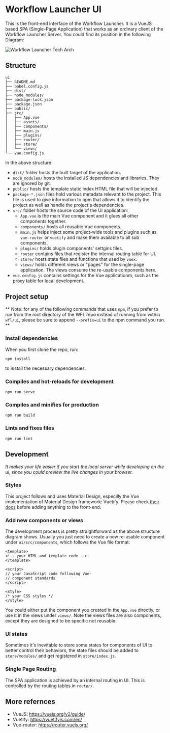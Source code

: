 # Workflow Launcher UI

This is the front-end interface of the Workflow Launcher. It is a VueJS based
SPA (Single-Page Application) that works as an ordinary client of the
Workflow Launcher Server. You could find its position in the following Diagram:

![Workflow Launcher Tech Arch](https://www.lucidchart.com/publicSegments/view/07076782-0aea-4c3b-b999-6bc413f4250a/image.png)

## Structure

```
ui
├── README.md
├── babel.config.js
├── dist/
├── node_modules/
├── package-lock.json
├── package.json
├── public/
├── src/
│   ├── App.vue
│   ├── assets/
│   ├── components/
│   ├── main.js
│   ├── plugins/
│   ├── router/
│   ├── store/
│   └── views/
└── vue.config.js
```

In the above structure:

- `dist/` folder hosts the built target of the application.
- `node_modules/` hosts the installed JS dependencies and libraries. They are ignored by git.
- `public/` hosts the template static index HTML file that will be injected.
- `package-*.json` files hold various metadata relevant to the project. This file is used to give information to npm that allows it to identify the project as well as handle the project's dependencies.
- `src/` folder hosts the source code of the UI application:
    - `App.vue` is the main Vue component and it glues all other components together.
    - `components/` hosts all reusable Vue components.
    - `main.js` helps inject some project-wide tools and plugins such as `vue-router` or `vuetify` and make them available to all sub components.
    - `plugins/` holds plugin components' settgins files.
    - `router` contains files that register the internal routing table for UI.
    - `store/` hosts state files and functions that used by `vuex`.
    - `views/` holds different views or "pages" for the single-page application. The views consume the re-usable components here.
- `vue.config.js` contains settings for the Vue applicationm, such as the proxy table for local development.

## Project setup

** Note: for any of the following commands that uses `npm`, if you prefer to run from the root
directory of the WFL repo instead of running from within `wfl/ui`, please be sure to append `--prefix=ui`
to the npm command you run. **

### Install dependencies
When you first clone the repo, run:
```
npm install
```
to install the necessary dependencies.

### Compiles and hot-reloads for development

```
npm run serve
```

### Compiles and minifies for production

```
npm run build
```

### Lints and fixes files
```
npm run lint
```

## Development

_It makes your life easier if you start the local server while developing on the ui, since you could preview the live changes in your browser._

### Styles

This project follows and uses Material Design, especilly the Vue implementation of Material Design framework: Vuetify. Please check [their docs](https://vuetifyjs.com/en/) before adding anything to the front-end.

### Add new components or views

The development process is pretty straightforward as the above structure diagram shows. Usually you just need to create a new re-usable component under `ui/src/components`, which follows the Vue file format:

```vue
<template>
<!-- your HTML and template code -->
</template>

<script>
// your JavaScript code following Vue-
// component standards
</script>

<style>
/* your CSS styles */
</style>
```

You could either put the component you created in the `App.vue` directly, or use it in the views under `views/`. Note the views files are also components, except they are designed to be specific not reusable.

### UI states
Sometimes it's inevitable to store some states for components of UI to better control their behaviors, the state files should be added to `store/modules/` and get registered in `store/index.js`.

### Single Page Routing

The SPA application is achieved by an internal routing in UI. This is controlled by the routing tables in `router/`.

## More refernces

- VueJS: https://vuejs.org/v2/guide/
- Vuetify: https://vuetifyjs.com/en/
- Vue-router: https://router.vuejs.org/
